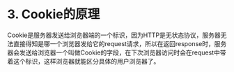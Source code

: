 # 3. Cookie的原理
Cookie是服务器发送给浏览器端的一个标识，因为HTTP是无状态协议，服务器无法直接得知是哪一个浏览器发给它的request请求，所以在返回response时，服务器会发送给浏览器一个叫做Cookie的字段，在下次浏览器访问时会在request中带着这个标识，这样浏览器就能区分具体的用户浏览器了。